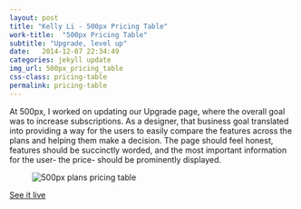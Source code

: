 ```yaml
---
layout: post
title: "Kelly Li - 500px Pricing Table"
work-title:  "500px Pricing Table"
subtitle: "Upgrade, level up"
date:   2014-12-07 22:34:49
categories: jekyll update
img_url: 500px_pricing_table
css-class: pricing-table
permalink: pricing-table
---
```

<section>
  <p>
   At 500px, I worked on updating our Upgrade page, where the overall goal was to increase subscriptions. As a designer, that business goal translated into providing a way for the users to easily compare the features across the plans and helping them make a decision. The page should feel honest, features should be succinctly worded, and the most important information for the user- the price- should be prominently displayed.
  </p>
</section>

<figure>
  <img src="{{'/img/500px_pricing_table_fullpage.png' | prepend: site.baseurl}}" alt="500px plans pricing table">
</figure>

<div class="CTA">
  <a href="https://500px.com/upgrade" target='_blank'>See it live</a>
</div>